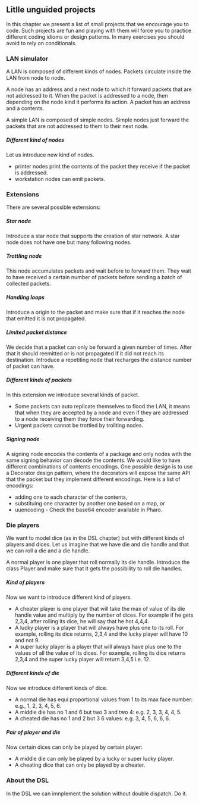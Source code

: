 ## Litlle unguided projects

In this chapter we present a list of small projects that we encourage you to code. 
Such projects are fun and playing with them will force you to practice different coding idioms or design patterns.
In many exercises you should avoid to rely on conditionals. 

### LAN simulator

A LAN is composed of different kinds of nodes. Packets circulate inside the LAN from node to node. 

A node has an address and a next node to which it forward packets that are not addressed to it. 
When the packet is addressed to a node, then depending on the node kind it performs its action. 
A packet has an address and a contents.

A simple LAN is composed of simple nodes. Simple nodes just forward the packets that are not addressed to them to their next node.

##### Different kind of nodes

Let us introduce new kind of nodes.
- printer nodes print the contents of the packet they receive if the packet is addressed.
- workstation nodes can emit packets.

### Extensions

There are several possible extensions: 

##### Star node
Introduce a star node that supports the creation of star network. A star node does not have one but many following nodes. 



##### Trottling node

This node accumulates packets and wait before to forward them.
They wait to have received a certain number of packets before sending a batch of collected packets.

##### Handling loops

Introduce a origin to the packet and make sure that if it reaches the node that emitted it is not propagated. 

##### Limited packet distance

We decide that a packet can only be forward a given number of times. After that it should reemitted or is not propagated if it did not reach its destination. 
Introduce a repetiting node that recharges the distance number of packet can have. 

##### Different kinds of packets

In this extension we introduce several kinds of packet.

- Some packets can auto replicate themselves to flood the LAN, it means that when they are accepted by a node and even if they are addressed to a node receiving them they force their forwarding. 
- Urgent packets cannot be trottled by trollting nodes.

##### Signing node

A signing node encodes the contents of a package and only nodes with the same signing behavior can decode the contents. 
We would like to have different combinations of contents encodings. One possible design is to use a Decorator design pattern,
where the decorators will expose the same API that the packet but they implement different encodings. 
Here is a list of encodings:
- adding one to each character of the contents,
- substituing one character by another one based on a map, or
- uuencoding - Check the base64 encoder available in Pharo.


### Die players

We want to model dice (as in the DSL chapter) but with different kinds of players and dices.
Let us imagine that we have die and die handle and that we can roll a die and a die handle.

A normal player is one player that roll normally its die handle. Introduce the class Player and make sure that it gets the possibility to roll die handles.

##### Kind of players
Now we want to introduce different kind of players.
- A cheater player is one player that will take the max of value of its die handle value and multiply by the number of dices. For example if he gets 2,3,4, after rolling its dice, he will say that he hot 4,4,4.
- A lucky player is a player that will always have plus one to its roll. For example, rolling its dice returns, 2,3,4 and the lucky player will have 10 and not 9.
- A super lucky player is a player that will always have plus one to the values of all the value of its dices. For example, rolling its dice returns 2,3,4 and the super lucky player will return 3,4,5 i.e. 12.

##### Different kinds of die
Now we introduce different kinds of dice. 
- A normal die has equi proportional values from 1 to its max face number: e.g., 1, 2, 3, 4, 5, 6.
- A middle die has no 1 and 6 but two 3 and two 4: e.g. 2, 3, 3, 4, 4, 5.
- A cheated die has no 1 and 2 but 3 6 values: e.g. 3, 4, 5, 6, 6, 6.

##### Pair of player and die

Now certain dices can only be played by certain player: 
- A middle die can only be played by a lucky or super lucky player.
- A cheating dice that can only be played by a cheater. 


### About the DSL 

In the DSL we can imnplement the solution without double dispatch. Do it.






